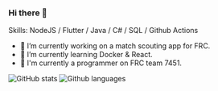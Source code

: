 ### Hi there 👋

<!--
**MrCoderBoy345/MrCoderBoy345** is a ✨ _special_ ✨ repository because its `README.md` (this file) appears on your GitHub profile.
-->

Skills: NodeJS / Flutter / Java / C# / SQL / Github Actions

- 🔭 I’m currently working on a match scouting app for FRC.
- 🌱 I’m currently learning Docker & React.
- 🤖 I'm currently a programmer on FRC team 7451.
<!--
- 👯 I’m looking to collaborate on ...
- 🤔 I’m looking for help with ...
- 💬 Ask me about ...
- 📫 How to reach me: ...
- 😄 Pronouns: ...
- ⚡ Fun fact: ...
-->

![GitHub stats](https://github-readme-stats.vercel.app/api?username=khari05&show_icons=true&hide_border=true&theme=tokyonight)
![Github languages](https://github-readme-stats.vercel.app/api/top-langs/?username=khari05&layout=compact&theme=tokyonight)
